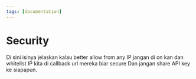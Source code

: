 ```yaml
---
tags: [documentation]
---
```


# Security

Di sini isinya jelaskan kalau better allow from any IP jangan di on kan
dan whitelist IP kita di callback url mereka biar secure
Dan jangan share API key ke siapapun.
